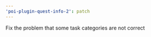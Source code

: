 ```yaml
---
'poi-plugin-quest-info-2': patch
---
```


Fix the problem that some task categories are not correct
